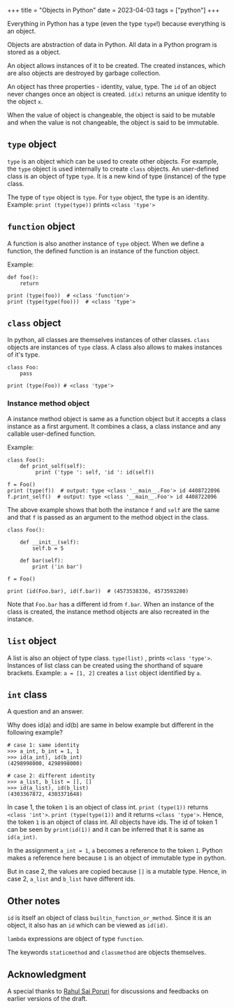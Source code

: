 +++
title = "Objects in Python"
date = 2023-04-03
tags = ["python"]
+++

Everything in Python has a type (even the type `type`!) because everything is an object.

Objects are abstraction of data in Python.
All data in a Python program is stored as a object.

An object allows instances of it to be created.
The created instances, which are also objects are destroyed by garbage collection.

An object has three properties - identity, value, type.
The `id` of an object never changes once an object is created.
`id(x)` returns an unique identity to the object `x`. 

When the value of object is changeable, the object is said to be mutable and when the value is not changeable, the object is said to be immutable.

## `type` object

`type` is an object which can be used to create other objects.
For example, the `type` object is used internally to create `class` objects.
An user-defined class is an object of type `type`.
It is a new kind of type (instance) of the type class.

The type of `type` object is `type`.
For `type` object, the type is an identity.
Example: `print (type(type))` prints `<class 'type'>`

## `function` object

A function is also another instance of `type` object.
When we define a function, the defined function is an instance of the function object.

Example:
```
def foo():
    return

print (type(foo))  # <class 'function'>
print (type(type(foo)))  # <class 'type'>
```

## `class` object
In python, all classes are themselves instances of other classes.
`class` objects are instances of `type` class.
A class also allows to makes instances of it's type.


```python3
class Foo:
    pass

print (type(Foo)) # <class 'type'>
```

### Instance method object

A instance method object is same as a function object but it accepts a class instance as a first argument.
It combines a class, a class instance and any callable user-defined function.

Example:

```python3
class Foo():
    def print_self(self):
         print ('type ': self, 'id ': id(self))

f = Foo()
print (type(f))  # output: type <class '__main__.Foo'> id 4408722096
f.print_self()  # output: type <class '__main__.Foo'> id 4408722096
```

The above example shows that both the instance `f` and `self` are the same and that `f` is passed as an argument to the method object in the class.

```python3
class Foo():
    
    def __init__(self):
        self.b = 5

    def bar(self):
        print ('in bar')

f = Foo()

print (id(Foo.bar), id(f.bar))  # (4573538336, 4573593280)
```
Note that `Foo.bar` has a different id from `f.bar`.
When an instance of the class is created, the instance method objects are also recreated in the instance.

## `list` object

A list is also an object of type class.
`type(list)` , prints `<class 'type'>`.
Instances of list class can be created using the shorthand of square brackets.
Example: `a = [1, 2]` creates a `list` object identified by `a`.

## `int` class 

A question and an answer.

Why does id(a) and id(b) are same in below example but different in the following example?

```
# case 1: same identity
>>> a_int, b_int = 1, 1
>>> id(a_int), id(b_int)
(4298998000, 4298998000)

# case 2: different identity
>>> a_list, b_list = [], []
>>> id(a_list), id(b_list)
(4303367872, 4303371648)
```

In case 1, the token `1` is an object of class int.
`print (type(1))` returns `<class 'int'>`.
`print (type(type(1))` and it returns `<class 'type'>`.
Hence, the token `1` is an object of class int.
All objects have ids.
The id of token 1 can be seen by `print(id(1))` and it can be inferred that it is same as `id(a_int)`.

In the assignment `a_int = 1`, `a` becomes a reference to the token `1`.
Python makes a reference here because `1` is an object of immutable type in python.

But in case 2, the values are copied because `[]` is a mutable type.
Hence, in case 2, `a_list` and `b_list` have different ids.

## Other notes

`id` is itself an object of class `builtin_function_or_method`.
Since it is an object, it also has an `id` which can be viewed as `id(id)`.

`lambda` expressions are object of type `function`.

The keywords `staticmethod` and `classmethod` are objects themselves.

## Acknowledgment

A special thanks to [Rahul Sai Poruri](https://rahulporuri.github.io/) for discussions and feedbacks on earlier versions of the draft.
